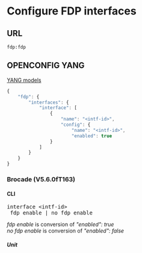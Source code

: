 # Configure FDP interfaces

## URL

```
fdp:fdp
```

## OPENCONFIG YANG

[YANG models](https://github.com/FRINXio/openconfig/tree/master/fdp/src/main/yang)

```javascript
{
    "fdp": {
        "interfaces": {
            "interface": [
                {
                    "name": "<intf-id>",
                    "config": {
                        "name": "<intf-id>",
                        "enabled": true
                }
            ]
        }
    }
}
```


### Brocade (V5.6.0fT163)

#### CLI

<pre>
interface &lt;intf-id&gt;
 fdp enable | no fdp enable
</pre>

*fdp enable* is conversion of *"enabled": true*  
*no fdp enable* is conversion of *"enabled": false*
##### Unit